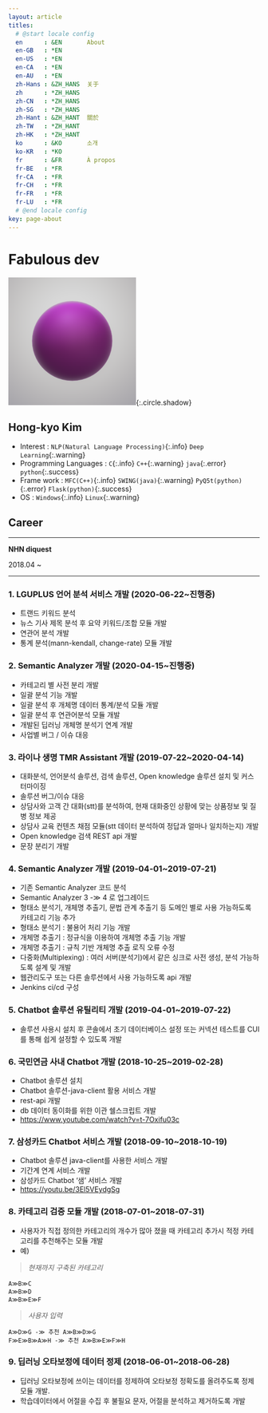 ```yaml
---
layout: article
titles:
  # @start locale config
  en      : &EN       About
  en-GB   : *EN
  en-US   : *EN
  en-CA   : *EN
  en-AU   : *EN
  zh-Hans : &ZH_HANS  关于
  zh      : *ZH_HANS
  zh-CN   : *ZH_HANS
  zh-SG   : *ZH_HANS
  zh-Hant : &ZH_HANT  關於
  zh-TW   : *ZH_HANT
  zh-HK   : *ZH_HANT
  ko      : &KO       소개
  ko-KR   : *KO
  fr      : &FR       À propos  
  fr-BE   : *FR
  fr-CA   : *FR
  fr-CH   : *FR
  fr-FR   : *FR
  fr-LU   : *FR
  # @end locale config
key: page-about
---
```


# Fabulous dev

![icon](/assets/grape.png){:.circle.shadow}

## Hong-kyo Kim
 
 - Interest : `NLP(Natural Language Processing)`{:.info} `Deep Learning`{:.warning}
 - Programming Languages : `C`{:.info} `C++`{:.warning} `java`{:.error} `python`{:.success}
 - Frame work : `MFC(C++)`{:.info} `SWING(java)`{:.warning} `PyQ5t(python)`{:.error} `Flask(python)`{:.success}
 - OS : `Windows`{:.info} `Linux`{:.warning}

## Career
---
__NHN diquest__

2018.04 ~

---

### 1. LGUPLUS 언어 분석 서비스 개발 (2020-06-22~진행중)
 - 트랜드 키워드 분석
 - 뉴스 기사 제목 분석 후 요약 키워드/조합 모듈 개발
 - 연관어 분석 개발
 - 통계 분석(mann-kendall, change-rate) 모듈 개발

### 2.  Semantic Analyzer 개발 (2020-04-15~진행중)
 - 카테고리 별 사전 분리 개발
 - 일괄 분석 기능 개발
 - 일괄 분석 후 개체명 데이터 통계/분석 모듈 개발
 - 일괄 분석 후 연관어분석 모듈 개발
 - 개발된 딥러닝 개체명 분석기 연계 개발
 - 사업별 버그 / 이슈 대응

### 3. 라이나 생명 TMR Assistant 개발 (2019-07-22~2020-04-14)
 - 대화분석, 언어분석 솔루션, 검색 솔루션, Open knowledge 솔루션 설치 및  커스터마이징
 - 솔루션 버그/이슈 대응
 - 상담사와 고객 간 대화(stt)를 분석하여, 현재 대화중인 상황에 맞는 상품정보 및  질병 정보 제공
 - 상담사 교육 컨텐츠 채점 모듈(stt 데이터 분석하여 정답과 얼마나 일치하는지)  개발
 - Open knowledge 검색 REST api 개발
 - 문장 분리기 개발

### 4. Semantic Analyzer 개발 (2019-04-01~2019-07-21)
 - 기존 Semantic Analyzer 코드 분석
 - Semantic Analyzer 3 -≫ 4 로 업그레이드
 - 형태소 분석기, 개체명 추출기, 문법 관계 추출기 등 도메인 별로 사용 가능하도록  카테고리 기능 추가
 - 형태소 분석기 : 불용어 처리 기능 개발
 - 개체명 추출기 : 정규식을 이용하여 개체명 추출 기능 개발
 - 개체명 추출기 : 규칙 기반 개체명 추출 로직 오류 수정
 - 다중화(Multiplexing) : 여러 서버(분석기)에서 같은 싱크로 사전 생성, 분석  가능하도록 설계 및 개발
 - 웹관리도구 또는 다른 솔루션에서 사용 가능하도록 api 개발
 - Jenkins ci/cd 구성

### 5. Chatbot 솔루션 유틸리티 개발 (2019-04-01~2019-07-22)
 - 솔루션 사용시 설치 후 콘솔에서 초기 데이터베이스 설정 또는 커넥션 테스트를 CUI를 통해 쉽게 설정할 수 있도록 개발

### 6. 국민연금 사내 Chatbot 개발 (2018-10-25~2019-02-28)
 - Chatbot 솔루션 설치
 - Chatbot 솔루션-java-client 활용 서비스 개발
 - rest-api 개발
 - db 데이터 동이화를 위한 이관 쉘스크립트 개발
 - https://www.youtube.com/watch?v=t-7Oxifu03c

### 7. 삼성카드 Chatbot 서비스 개발 (2018-09-10~2018-10-19)
 - Chatbot 솔루션 java-client를 사용한 서비스 개발
 - 기간계 연계 서비스 개발
 - 삼성카드 Chatbot ‘샘’ 서비스 개발
 - https://youtu.be/3El5VEydgSg

### 8. 카테고리 검증 모듈 개발 (2018-07-01~2018-07-31)
 - 사용자가 직접 정의한 카테고리의 개수가 많아 졌을 때 카테고리 추가시 적정  카테고리를 추천해주는 모듈 개발
 - 예)</br>
>_현재까지 구축된 카테고리_
```
A≫B≫C
A≫B≫D
A≫B≫E≫F
```
>_사용자 입력_
```
A≫D≫G -≫ 추천 A≫B≫D≫G
F≫E≫B≫A≫H -≫ 추천 A≫B≫E≫F≫H
```

### 9. 딥러닝 오타보정에 데이터 정제 (2018-06-01~2018-06-28)
 - 딥러닝 오타보정에 쓰이는 데이터를 정제하여 오타보정 정확도를 올려주도록 정제  모듈 개발.
 - 학습데이터에서 어절을 수집 후 불필요 문자, 어절을 분석하고 제거하도록 개발